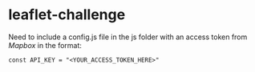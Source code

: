 # leaflet-challenge


Need to include a config.js file in the js folder with an access token from *Mapbox* in the format:

`const API_KEY = "<YOUR_ACCESS_TOKEN_HERE>"`
